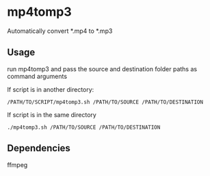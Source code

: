 # mp4tomp3
Automatically convert *.mp4 to *.mp3  

## Usage

run mp4tomp3 and pass the source and destination folder paths as command arguments

If script is in another directory:

`/PATH/TO/SCRIPT/mp4tomp3.sh /PATH/TO/SOURCE /PATH/TO/DESTINATION`

If script is in the same directory

`./mp4tomp3.sh /PATH/TO/SOURCE /PATH/TO/DESTINATION`

## Dependencies
ffmpeg
